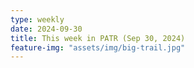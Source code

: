 ```yaml
---
type: weekly
date: 2024-09-30
title: This week in PATR (Sep 30, 2024)
feature-img: "assets/img/big-trail.jpg"
---
```



